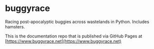 # buggyrace
Racing post-apocalyptic buggies across wastelands in Python. Includes hamsters.

This is the documentation repo that is published via GitHub Pages at
[https://www.buggyrace.net](https://www.buggyrace.net)

